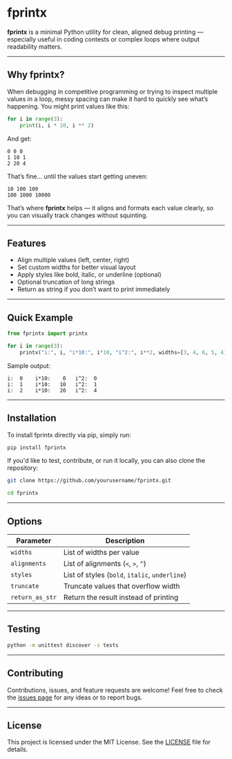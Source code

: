 # fprintx

**fprintx** is a minimal Python utility for clean, aligned debug printing — especially useful in coding contests or complex loops where output readability matters.

---

## Why fprintx?

When debugging in competitive programming or trying to inspect multiple values in a loop, messy spacing can make it hard to quickly see what’s happening. You might print values like this:

```python
for i in range(3):
    print(i, i * 10, i ** 2)
```

And get:

```
0 0 0
1 10 1
2 20 4
```

That’s fine… until the values start getting uneven:

```
10 100 100
100 1000 10000
```

That’s where **fprintx** helps — it aligns and formats each value clearly, so you can visually track changes without squinting.

---

## Features

- Align multiple values (left, center, right)
- Set custom widths for better visual layout
- Apply styles like bold, italic, or underline (optional)
- Optional truncation of long strings
- Return as string if you don’t want to print immediately

---

## Quick Example

```python
from fprintx import printx

for i in range(3):
    printx("i:", i, "i*10:", i*10, "i^2:", i**2, widths=[3, 4, 6, 5, 4])
```

Sample output:

```
i:  0    i*10:    0   i^2:  0
i:  1    i*10:   10   i^2:  1
i:  2    i*10:   20   i^2:  4
```

---

## Installation

To install fprintx directly via pip, simply run:

```bash
pip install fprintx
```

If you'd like to test, contribute, or run it locally, you can also clone the repository:

```bash
git clone https://github.com/yourusername/fprintx.git

cd fprintx
```

---

## Options

| Parameter       | Description                                    |
| --------------- | ---------------------------------------------- |
| `widths`        | List of widths per value                       |
| `alignments`    | List of alignments (`<`, `>`, `^`)             |
| `styles`        | List of styles (`bold`, `italic`, `underline`) |
| `truncate`      | Truncate values that overflow width            |
| `return_as_str` | Return the result instead of printing          |

---

## Testing

```bash
python -m unittest discover -s tests
```

---

## Contributing

Contributions, issues, and feature requests are welcome! Feel free to check the [issues page](https://github.com/yourusername/fprintx/issues) for any ideas or to report bugs.

---

## License

This project is licensed under the MIT License. See the [LICENSE](LICENSE) file for details.
